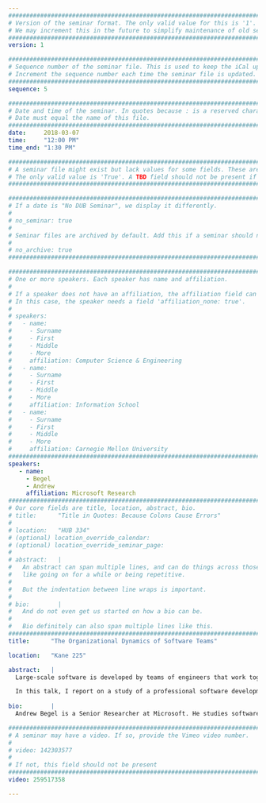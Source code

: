 ```yaml
---
################################################################################
# Version of the seminar format. The only valid value for this is '1'. 
# We may increment this in the future to simplify maintenance of old seminars.
################################################################################
version: 1

################################################################################
# Sequence number of the seminar file. This is used to keep the iCal up to date.
# Increment the sequence number each time the seminar file is updated.
################################################################################
sequence: 5

################################################################################
# Date and time of the seminar. In quotes because : is a reserved character.
# Date must equal the name of this file.
################################################################################
date:     2018-03-07
time:     "12:00 PM"
time_end: "1:30 PM"

################################################################################
# A seminar file might exist but lack values for some fields. These are 'TBD'. 
# The only valid value is 'True'. A TBD field should not be present if 'False'.
################################################################################

################################################################################
# If a date is "No DUB Seminar", we display it differently.
#
# no_seminar: true
#
# Seminar files are archived by default. Add this if a seminar should not be.
#
# no_archive: true
################################################################################

################################################################################
# One or more speakers. Each speaker has name and affiliation.
#
# If a speaker does not have an affiliation, the affiliation field can be removed.
# In this case, the speaker needs a field 'affiliation_none: true'.
#
# speakers:
#   - name: 
#     - Surname
#     - First
#     - Middle
#     - More
#     affiliation: Computer Science & Engineering 
#   - name: 
#     - Surname
#     - First
#     - Middle
#     - More
#     affiliation: Information School 
#   - name: 
#     - Surname
#     - First
#     - Middle
#     - More
#     affiliation: Carnegie Mellon University 
################################################################################
speakers:
   - name: 
     - Begel
     - Andrew
     affiliation: Microsoft Research
################################################################################
# Our core fields are title, location, abstract, bio.
# title:      "Title in Quotes: Because Colons Cause Errors"
# 
# location:   "HUB 334"
# (optional) location_override_calendar:
# (optional) location_override_seminar_page:
#
# abstract:   |
#   An abstract can span multiple lines, and can do things across those lines,
#   like going on for a while or being repetitive.
#
#   But the indentation between line wraps is important.
#
# bio:        |
#   And do not even get us started on how a bio can be.
#
#   Bio definitely can also span multiple lines like this.
################################################################################
title:      "The Organizational Dynamics of Software Teams"

location:   "Kane 225"

abstract:   |
  Large-scale software is developed by teams of engineers that work together. The teams' compositions change all the time, with engineers continuously leaving and joining. Learning about these organizational dynamics is vital to understanding how engineers acquire technical skills and business relationships throughout their career. In addition, since employee turnover can be costly to team morale and productivity, it is important for management to learn how to proactively guide the process.

  In this talk, I report on a study of a professional software development organization in which engineers switch teams frequently. We learned what causes engineers to consider leaving their teams, why they leave, how they learn about new teams, and how they decide which team to join. We also quantify the perceived costs and benefits of recent moves made by the engineers. We offer recommendations to engineers and their managers on how to ensure that both make better, happier team moves.
  
bio:        |
  Andrew Begel is a Senior Researcher at Microsoft. He studies software engineers to understand how communication, collaboration and coordination behaviors impact their effectiveness in collocated and distributed development. He then builds software tools that incentivize problem-mitigating behaviors. Andrew’s recent work focuses on the use of biometrics to better understand how software developers do their work, on understanding evolving job roles in the software industry, and on helping tech companies learn how to work more effectively with autistic software engineers. Andrew received his Ph.D. in Computer Science from the University of California, Berkeley in 2005.

################################################################################
# A seminar may have a video. If so, provide the Vimeo video number.
#
# video: 142303577
#
# If not, this field should not be present 
################################################################################
video: 259517358

---
```

